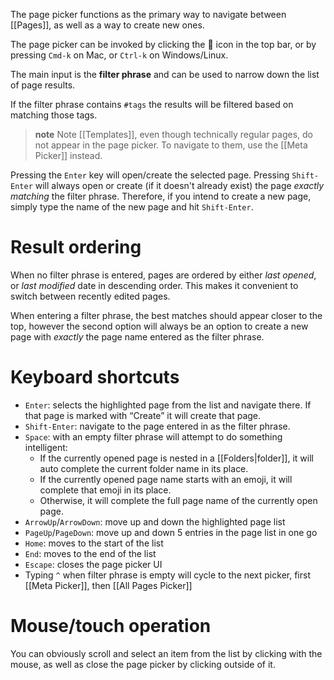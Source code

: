 The page picker functions as the primary way to navigate between [[Pages]], as well as a way to create new ones.

The page picker can be invoked by clicking the 📔 icon in the top bar, or by pressing `Cmd-k` on Mac, or `Ctrl-k` on Windows/Linux.

The main input is the **filter phrase** and can be used to narrow down the list of page results.

If the filter phrase contains `#tags` the results will be filtered based on matching those tags.

> **note** Note
> [[Templates]], even though technically regular pages, do not appear in the page picker. To navigate to them, use the [[Meta Picker]] instead.

Pressing the `Enter` key will open/create the selected page. Pressing `Shift-Enter` will always open or create (if it doesn't already exist) the page _exactly matching_ the filter phrase. Therefore, if you intend to create a new page, simply type the name of the new page and hit `Shift-Enter`.

# Result ordering
When no filter phrase is entered, pages are ordered by either _last opened_, or _last modified_ date in descending order. This makes it convenient to switch between recently edited pages.

When entering a filter phrase, the best matches should appear closer to the top, however the second option will always be an option to create a new page with _exactly_ the page name entered as the filter phrase.

# Keyboard shortcuts
* `Enter`: selects the highlighted page from the list and navigate there. If that page is marked with “Create” it will create that page.
* `Shift-Enter`: navigate to the page entered in as the filter phrase.
* `Space`: with an empty filter phrase will attempt to do something intelligent:
  * If the currently opened page is nested in a [[Folders|folder]], it will auto complete the current folder name in its place.
  * If the currently opened page name starts with an emoji, it will complete that emoji in its place.
  * Otherwise, it will complete the full page name of the currently open page.
* `ArrowUp`/`ArrowDown`: move up and down the highlighted page list
* `PageUp`/`PageDown`: move up and down 5 entries in the page list in one go
* `Home`: moves to the start of the list
* `End`: moves to the end of the list
* `Escape`: closes the page picker UI
* Typing `^` when filter phrase is empty will cycle to the next picker, first [[Meta Picker]], then [[All Pages Picker]]

# Mouse/touch operation
You can obviously scroll and select an item from the list by clicking with the mouse, as well as close the page picker by clicking outside of it.

